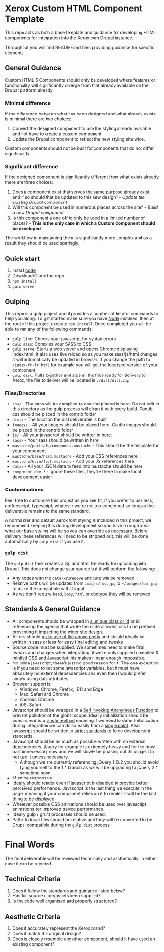 # Xerox Custom HTML Component Template

This repo acts as both a base template and guidance for developing HTML components for integration into the Xerox.com Drupal instance.

Throughout you will find README.md files providing guidance for specific elements.

## General Guidance

Custom HTML 5 Components should only be developed where features or functionality will significantly diverge from that already available on the Drupal platform already. 

### Minimal difference
If the difference between what has been designed and what already exists is minimal there are two choices:

1. Convert the designed component to use the styling already available and not have to create a custom component 
2. Update the Drupal component to reflect the new styling site wide.

Custom components should not be built for components that do not differ significantly 

### Significant difference 
If the designed component is significantly different from what exists already there are three choices:

1. Does a component exist that serves the same purpose already exist, and if so should that be updated to this new design? - *Update the existing Drupal component*
2. Will this component be used in numerous places across the site? - *Build a new Drupal component*
3. Is this component a one off to only be used in a limited number of places? - **This is the only case in which a Custom Component should be developed**

The workflow in maintaining them is significantly more complex and as a result they should be used sparingly. 

## Quick start

1. Install [node](https://nodejs.org/en/download/)
2. Download/Clone the repo
3. `npm install`
4. `gulp serve`

## Gulping

This repo is a gulp project and it provides a number of helpful commands to help you along. To get started make sure you have [Node](https://nodejs.org/en/) installed, then at the root of this project execute `npm install`. Once completed you will be able to run any of the following commands:

* `gulp lint`: Checks your javascript for syntax errors
* `gulp sass`: Compiles your SASS to CSS
* `gulp serve`: Starts a web server and opens Chrome displaying index.html. It also uses live reload so as you make sass/js/html changes it will automatically be updated in browser. If you change the path to `/index-fr-fr.html` for example you will get the localised version of your component
* `gulp dist`: Pulls together and zips all the files ready for delivery to Xerox, the file to deliver will be located in `./dist/dist.zip`

### Files/Directories

* `css/` - The sass will be compiled to css and placed in here. Do not edit in this directory as the gulp process will clean it with every build. Contib css should be placed in the contrib folder
* `dist/` - The location the dist deliverable is built
* `images/` - All your images should be placed here. Contib images should be placed in the contrib folder
* `js/` - All your javascript should be written in here.
* `sass/` - Your sass should be written in here
* `mustache/partials/component.mustache` - This should be the template for your component
* `mustache/base/head.mustache` - Add your CSS references here
* `mustache/base/foot.mustache` - Add your JS references here
* `data/` - All your JSON data to feed into mustache should be here. 
* `component-dev.*` - Ignore these files, they're there to make local development easier

### Customisations
Feel free to customise this project as you see fit, if you prefer to use less, coffeescript, typescript, whatever we're not too concerned so long as the deliverable remains to the same standard. 

A normalizer and default Xerox font styling is included in this project, we recommend keeping this during development so you have a rough idea what our base styling will be so you can override as necessary. Before delivery these references will need to be stripped out, this will be done automatically by `gulp dist` if you use it.

### `gulp dist`

The `gulp dist` task creates a zip and html file ready for uploading into Drupal. This does not change your source but it will perform the following: 

* Any nodes with the `data-xrxremove` attribute will be removed
* Relative paths will be updated from `images/foo.jpg` to `~/images/foo.jpg` to make the compatible with Drupal
* As we don't require `head`, `body`, `html` or doctype they will be removed

## Standards & General Guidance
* All components should be wrapped in [a unique class or id](https://github.com/xeroxinteractive/embedded-html-component-template/blob/master/mustache/partials/component.mustache#L1) or id referencing the agency that wrote the code allowing css to be prefixed preventing it impacting the wider site design.
* All css should [make use of the above prefix](https://github.com/xeroxinteractive/embedded-html-component-template/blob/master/sass/core.scss#L1) and should ideally be written in sass or less for easy final editing and tweaks
* Source code must be supplied. We sometimes need to make final tweaks and changes when integrating, if we’re only supplied compiled & minifed CSS and Javascript this makes it near enough impossible. 
* No inline javascript, there’s just no good reason for it. The one exception is if you need to set some javascript variables, but it must have absolutely no external dependencies and even then I would prefer simply using data attributes.
* Browser support is:
  * Windows: Chrome, Firefox, IE11 and Edge
  * Mac: Safari and Chrome
  * Android: Chrome
  * iOS: Safari
* Javascript should be wrapped in a [Self Invoking Anonymous Function](https://github.com/xeroxinteractive/embedded-html-component-template/blob/master/js/core.js#L1) to prevent pollution of the global scope. Ideally initialization should be constrained to a [single method](https://github.com/xeroxinteractive/embedded-html-component-template/blob/master/js/core.js#L5) meaning if we need to defer Initialization during integration we can do so easily from a [single point](https://github.com/xeroxinteractive/embedded-html-component-template/blob/master/js/core.js#L9). Also javascript should be written to [strict standards](https://github.com/xeroxinteractive/embedded-html-component-template/blob/master/js/core.js#L2) to force development standards. 
* Javascript should be as much as possible written with no external dependencies. jQuery for example is extremely heavy and for the most part unnecessary now and we will slowly be phasing out its usage. Do not use it unless necessary.
  * Although we are currently referencing jQuery 1.10.2 you should avoid tying yourself to the 1.* branch as we will be upgrading to jQuery 2.* sometime soon.
* Must be responsive
* Ideally should render even if javascript is disabled to provide better perceived performance. Javascript is the last thing we execute in the page, meaning if your component relies on it to render it will be the last thing to be displayed
* Wherever possible CSS animations should be used over javascript animations for improved device performance.
* Ideally gulp / grunt processes should be used.
* Paths to local files should be relative and they will be converted to be Drupal compatible during the `gulp dist` process

# Final Words

The final deliverable will be reviewed technically and aesthetically. In either case it can be rejected.

## Technical Criteria

1. Does it follow the standards and guidance listed below?
2. Has full source code/assets been supplied?
3. Is the code well organised and properly structured?

## Aesthetic Criteria

1. Does it accurately represent the Xerox brand?
2. Does it match the original design? 
3. Does is closely resemble any other component, should it have used an existing component? 